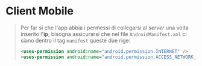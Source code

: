 # Client Mobile

>Per far si che l'app abbia i permessi di collegarsi al *server* una volta inserito l'**ip**, bisogna assicurarsi che nel file `AndroidManifest.xml` ci siano dentro il tag `manifest` queste due rige:
>```xml
><uses-permission android:name="android.permission.INTERNET" />
><uses-permission android:name="android.permission.ACCESS_NETWORK_STATE" />
>```
